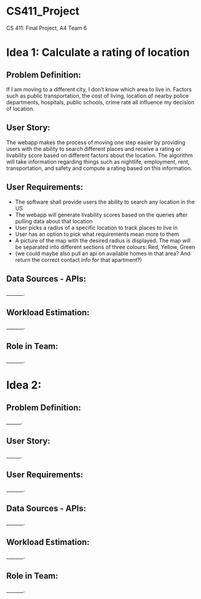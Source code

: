 # CS411_Project

CS 411: Final Project, A4 Team 6

<h1>Idea 1: Calculate a rating of location </h1>
<h2>Problem Definition: </h2>
<p>
  If I am moving to a different city, I don’t know which area to live 
in. Factors such as public transportation, the cost of living, location of nearby police 
departments, hospitals, public schools, crime rate all influence my decision of location. 
</p>
<h2>User Story: </h2>
<p>
  The webapp makes the process of moving one step easier by providing users with the ability to search different places and receive a rating or livability score based on different factors about the location. The algorithm will take information regarding things such as nightlife, employment, rent, transportation, and safety and compute a rating based on this information.
</p>
<h2>User Requirements: </h2>
<ul>
  <li>The software shall provide users the ability to search any location in the US</li>
  <li>The webapp will generate livability scores based on the queries after pulling data about that location</li>
  <li>User picks a radius of a specific location to track places to live in</li>
  <li>User has an option to pick what requirements mean more to them</li>
  <li>A picture of the map with the desired radius is displayed. The map will be separated into different sections of three colours: Red, Yellow, Green</li>
  <li>(we could maybe also pull an api on available homes in that area? And return the correct contact info for that apartment?)</li>
</ul>
<h2>Data Sources - APIs: </h2>
<p>_______.</p>
<h2>Workload Estimation: </h2>
<p>_______.</p>
<h2>Role in Team: </h2>
<p>_______.</p>



<h1>Idea 2: </h1>
<h2>Problem Definition: </h2>
<p>______.</p>
<h2>User Story: </h2>
<p>______.</p>
<h2>User Requirements: </h2>
<p>_______.</p>
<h2>Data Sources - APIs: </h2>
<p>_______.</p>
<h2>Workload Estimation: </h2>
<p>_______.</p>
<h2>Role in Team: </h2>
<p>_______.</p>


